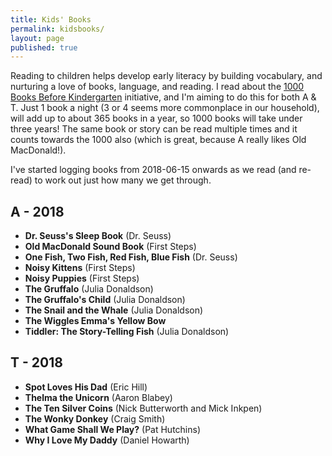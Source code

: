 ```yaml
---
title: Kids' Books
permalink: kidsbooks/
layout: page
published: true
---
```


Reading to children helps develop early literacy by building vocabulary, and nurturing a love of books, language, and reading. I read about the [1000 Books Before Kindergarten](https://1000booksbeforekindergarten.org/) initiative, and I'm aiming to do this for both A & T. Just 1 book a night (3 or 4 seems more commonplace in our household), will add up to about 365 books in a year, so 1000 books will take under three years! The same book or story can be read multiple times and it counts towards the 1000 also (which is great, because A really likes Old MacDonald!).

I've started logging books from 2018-06-15 onwards as we read (and re-read) to work out just how many we get through.

## A - 2018

- **Dr. Seuss's Sleep Book** (Dr. Seuss)
- **Old MacDonald Sound Book** (First Steps)
- **One Fish, Two Fish, Red Fish, Blue Fish** (Dr. Seuss)
- **Noisy Kittens** (First Steps)
- **Noisy Puppies** (First Steps)
- **The Gruffalo** (Julia Donaldson)
- **The Gruffalo's Child** (Julia Donaldson)
- **The Snail and the Whale** (Julia Donaldson)
- **The Wiggles Emma's Yellow Bow**
- **Tiddler: The Story-Telling Fish** (Julia Donaldson)

## T - 2018

- **Spot Loves His Dad** (Eric Hill)
- **Thelma the Unicorn** (Aaron Blabey)
- **The Ten Silver Coins** (Nick Butterworth and Mick Inkpen)
- **The Wonky Donkey** (Craig Smith)
- **What Game Shall We Play?** (Pat Hutchins)
- **Why I Love My Daddy** (Daniel Howarth)